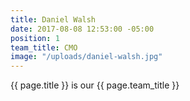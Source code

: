 ```yaml
---
title: Daniel Walsh
date: 2017-08-08 12:53:00 -05:00
position: 1
team_title: CMO
image: "/uploads/daniel-walsh.jpg"
---
```


{{ page.title }} is our {{ page.team_title }}